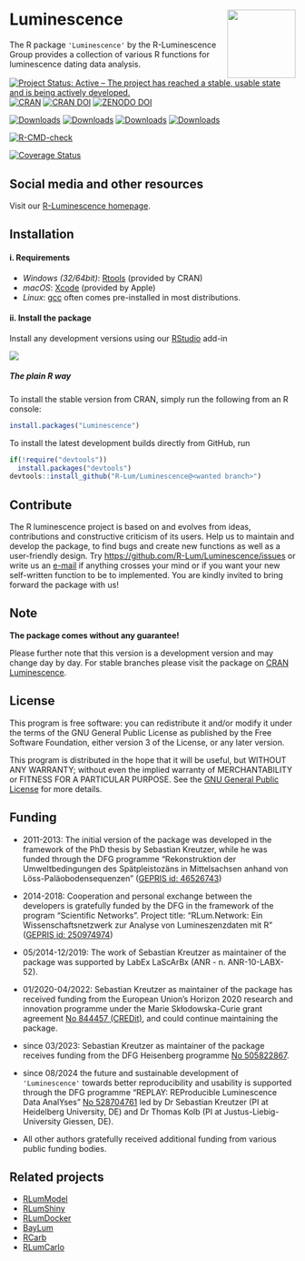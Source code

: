 




<!-- README.md was auto-generated by README.Rmd. Please DO NOT edit by hand!-->

# Luminescence <img width=120px src="man/figures/Luminescence_logo.png" align="right" />

The R package `'Luminescence'` by the R-Luminescence Group provides a
collection of various R functions for luminescence dating data analysis.

[![Project Status: Active – The project has reached a stable, usable
state and is being actively
developed.](https://www.repostatus.org/badges/latest/active.svg)](https://www.repostatus.org/#active)
[![CRAN](https://www.r-pkg.org/badges/version/Luminescence)](https://CRAN.R-project.org/package=Luminescence)
[![CRAN
DOI](https://img.shields.io/badge/DOI-10.32614/CRAN.package.Luminescence-1f57b6?style=flat&link=https://doi.org/10.32614/CRAN.package.Luminescence)](https://doi.org/10.32614/CRAN.package.Luminescence)
[![ZENODO
DOI](https://zenodo.org/badge/23153315.svg)](https://zenodo.org/badge/latestdoi/23153315)

[![Downloads](https://cranlogs.r-pkg.org/badges/grand-total/Luminescence)](https://www.r-pkg.org/pkg/Luminescence)
[![Downloads](https://cranlogs.r-pkg.org/badges/Luminescence)](https://www.r-pkg.org/pkg/Luminescence)
[![Downloads](https://cranlogs.r-pkg.org/badges/last-week/Luminescence)](https://www.r-pkg.org/pkg/Luminescence)
[![Downloads](https://cranlogs.r-pkg.org/badges/last-day/Luminescence)](https://www.r-pkg.org/pkg/Luminescence)

[![R-CMD-check](https://github.com/R-Lum/Luminescence/actions/workflows/R-CMD-check.yml/badge.svg)](https://github.com/R-Lum/Luminescence/actions)

[![Coverage
Status](https://img.shields.io/codecov/c/github/R-Lum/Luminescence.svg)](https://app.codecov.io/github/R-Lum/Luminescence?branch=master)

## Social media and other resources

Visit our [R-Luminescence homepage](https://r-luminescence.org).

## Installation

#### i. Requirements

- *Windows (32/64bit)*:
  [Rtools](https://cran.r-project.org/bin/windows/Rtools/) (provided by
  CRAN)
- *macOS*: [Xcode](https://developer.apple.com/) (provided by Apple)
- *Linux*: [gcc](https://gcc.gnu.org) often comes pre-installed in most
  distributions.

#### ii. Install the package

Install any development versions using our [RStudio](https://posit.co)
add-in

![](man/figures/README-Screenshot_AddIn.png)

##### The plain **R** way

To install the stable version from CRAN, simply run the following from
an R console:

``` r
install.packages("Luminescence")
```

To install the latest development builds directly from GitHub, run

``` r
if(!require("devtools"))
  install.packages("devtools")
devtools::install_github("R-Lum/Luminescence@<wanted branch>")
```

## Contribute

The R luminescence project is based on and evolves from ideas,
contributions and constructive criticism of its users. Help us to
maintain and develop the package, to find bugs and create new functions
as well as a user-friendly design. Try
<https://github.com/R-Lum/Luminescence/issues> or write us an
[e-mail](mailto:developers@r-luminescence.org) if anything crosses your
mind or if you want your new self-written function to be to implemented.
You are kindly invited to bring forward the package with us!

## Note

**The package comes without any guarantee!**

Please further note that this version is a development version and may
change day by day. For stable branches please visit the package on [CRAN
Luminescence](https://CRAN.R-project.org/package=Luminescence).

## License

This program is free software: you can redistribute it and/or modify it
under the terms of the GNU General Public License as published by the
Free Software Foundation, either version 3 of the License, or any later
version.

This program is distributed in the hope that it will be useful, but
WITHOUT ANY WARRANTY; without even the implied warranty of
MERCHANTABILITY or FITNESS FOR A PARTICULAR PURPOSE. See the [GNU
General Public
License](https://github.com/R-Lum/Luminescence/blob/master/LICENSE) for
more details.

## Funding

- 2011-2013: The initial version of the package was developed in the
  framework of the PhD thesis by Sebastian Kreutzer, while he was funded
  through the DFG programme “Rekonstruktion der Umweltbedingungen des
  Spätpleistozäns in Mittelsachsen anhand von Löss-Paläobodensequenzen”
  ([GEPRIS id: 46526743](https://gepris.dfg.de/gepris/projekt/46526743))

- 2014-2018: Cooperation and personal exchange between the developers is
  gratefully funded by the DFG in the framework of the program
  “Scientific Networks”. Project title: “RLum.Network: Ein
  Wissenschaftsnetzwerk zur Analyse von Lumineszenzdaten mit R” ([GEPRIS
  id: 250974974](https://gepris.dfg.de/gepris/projekt/250974974))

- 05/2014-12/2019: The work of Sebastian Kreutzer as maintainer of the
  package was supported by LabEx LaScArBx (ANR - n. ANR-10-LABX-52).

- 01/2020-04/2022: Sebastian Kreutzer as maintainer of the package has
  received funding from the European Union’s Horizon 2020 research and
  innovation programme under the Marie Skłodowska-Curie grant agreement
  [No 844457 (CREDit)](https://cordis.europa.eu/project/id/844457), and
  could continue maintaining the package.

- since 03/2023: Sebastian Kreutzer as maintainer of the package
  receives funding from the DFG Heisenberg programme [No
  505822867](https://gepris.dfg.de/gepris/projekt/505822867).

- since 08/2024 the future and sustainable development of
  `'Luminescence'` towards better reproducibility and usability is
  supported through the DFG programme “REPLAY: REProducible Luminescence
  Data AnalYses” [No
  528704761](https://gepris.dfg.de/gepris/projekt/528704761?language=en)
  led by Dr Sebastian Kreutzer (PI at Heidelberg University, DE) and Dr
  Thomas Kolb (PI at Justus-Liebig-University Giessen, DE).

- All other authors gratefully received additional funding from various
  public funding bodies.

## Related projects

- [RLumModel](https://github.com/R-Lum/RLumModel)
- [RLumShiny](https://github.com/R-Lum/RLumShiny)
- [RLumDocker](https://github.com/R-Lum/RLumDocker)
- [BayLum](https://github.com/crp2a/BayLum)
- [RCarb](https://github.com/R-Lum/RCarb)
- [RLumCarlo](https://github.com/R-Lum/RLumCarlo)
